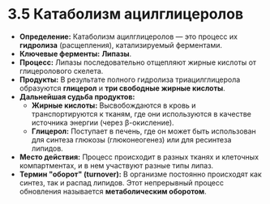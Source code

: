 # 3.5 Катаболизм ацилглицеролов

*   **Определение:** Катаболизм ацилглицеролов — это процесс их **гидролиза** (расщепления), катализируемый ферментами.
*   **Ключевые ферменты:** **Липазы**.
*   **Процесс:** Липазы последовательно отщепляют жирные кислоты от глицеролового скелета.
*   **Продукты:** В результате полного гидролиза триацилглицерола образуются **глицерол** и **три свободные жирные кислоты**.
*   **Дальнейшая судьба продуктов:**
    *   **Жирные кислоты:** Высвобождаются в кровь и транспортируются к тканям, где они используются в качестве источника энергии (через β-окисление).
    *   **Глицерол:** Поступает в печень, где он может быть использован для синтеза глюкозы (глюконеогенез) или для ресинтеза липидов.
*   **Место действия:** Процесс происходит в разных тканях и клеточных компартментах, и в нем участвуют разные типы липаз.
*   **Термин "оборот" (turnover):** В организме постоянно происходят как синтез, так и распад липидов. Этот непрерывный процесс обновления называется **метаболическим оборотом**.
